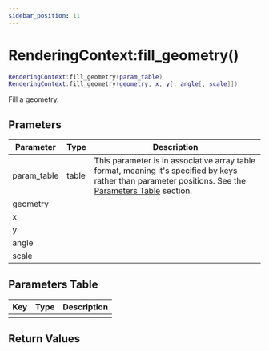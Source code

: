 ```yaml
---
sidebar_position: 11
---
```


# RenderingContext:fill_geometry()
```lua
RenderingContext:fill_geometry(param_table)
RenderingContext:fill_geometry(geometry, x, y[, angle[, scale]])
```
Fill a geometry.


## Prameters
|Parameter|Type|Description|
|-|-|-|
|param_table|table|This parameter is in associative array table format, meaning it's specified by keys rather than parameter positions. See the [Parameters Table](#parameters-table) section.|
|geometry|||
|x|||
|y|||
|angle|||
|scale|||


## Parameters Table
|Key|Type|Description|
|-|-|-|
| | | |


## Return Values
